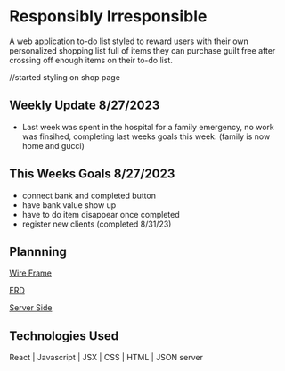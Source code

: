 # Responsibly Irresponsible

A web application to-do list styled to reward users with their own personalized shopping list full of items they can purchase guilt free after crossing off enough items on their to-do list. 

//started styling on shop page 
## Weekly Update 8/27/2023
- Last week was spent in the hospital for a family emergency, no work was finsihed, completing last weeks goals this week. (family is now home and gucci)

## This Weeks Goals 8/27/2023
- connect bank and completed button
- have bank value show up
- have to do item disappear once completed
- register new clients (completed 8/31/23)

## Plannning
<!-- wireframe -->
[Wire Frame](https://sketchboard.me/xDzCDvVcZcc#/)

[ERD](https://dbdiagram.io/d/636c1157c9abfc6111717e96)

[Server Side](https://github.com/kjburton03/responsibly_irresponsibly_server)

## Technologies Used
React |
Javascript |
JSX |
CSS |
HTML |
JSON server 

